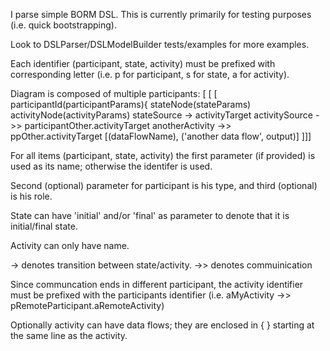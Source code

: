 I parse simple BORM DSL.
This is currently primarily for testing purposes (i.e. quick bootstrapping).

Look to DSLParser/DSLModelBuilder tests/examples for more examples.

Each identifier (participant, state, activity) must be prefixed with corresponding letter (i.e. p for participant, s for state, a for activity).

Diagram is composed of multiple participants: 
[ [ [ 
participantId(participantParams){
stateNode(stateParams)
activityNode(activityParams)
stateSource -> activityTarget
activitySource ->> participantOther.activityTarget
anotherActivity ->> ppOther.activityTarget [(dataFlowName), ('another data flow', output)]
]]]

For all items (participant, state, activity) the first parameter (if provided) is used as its name; otherwise the identifer is used.

Second (optional) parameter for participant is his type, and third (optional) is his role.

State can have 'initial' and/or 'final' as parameter to denote that it is initial/final state.

Activity can only have name.

-> denotes transition between state/activity.
->> denotes commuinication

Since communcation ends in different participant, the activity identifier must be prefixed with the participants identifier (i.e. aMyActivity ->> pRemoteParticipant.aRemoteActivity)

Optionally activity can have data flows; they are enclosed in {  } starting at the same line as the activity.